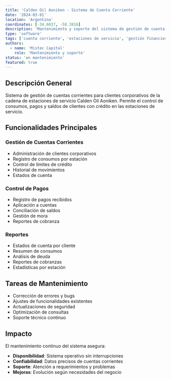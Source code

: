 ```yaml
---
title: 'Calden Oil Aoniken - Sistema de Cuenta Corriente'
date: '2024-03-01'
location: 'Argentina'
coordinates: [-34.6037, -58.3816]
description: 'Mantenimiento y soporte del sistema de gestión de cuenta corriente para clientes de estaciones de servicio Calden Oil.'
type: 'software'
tags: ['cuenta corriente', 'estaciones de servicio', 'gestión financiera', 'clientes', 'mantenimiento']
authors:
  - name: 'Mistec Capital'
    role: 'Mantenimiento y soporte'
status: 'en mantenimiento'
featured: true
---
```


## Descripción General

Sistema de gestión de cuentas corrientes para clientes corporativos de la cadena de estaciones de servicio Calden Oil Aoniken. Permite el control de consumos, pagos y saldos de clientes con crédito en las estaciones de servicio.

## Funcionalidades Principales

### Gestión de Cuentas Corrientes

- Administración de clientes corporativos
- Registro de consumos por estación
- Control de límites de crédito
- Historial de movimientos
- Estados de cuenta

### Control de Pagos

- Registro de pagos recibidos
- Aplicación a cuentas
- Conciliación de saldos
- Gestión de mora
- Reportes de cobranza

### Reportes

- Estados de cuenta por cliente
- Resumen de consumos
- Análisis de deuda
- Reportes de cobranzas
- Estadísticas por estación

## Tareas de Mantenimiento

- Corrección de errores y bugs
- Ajustes de funcionalidades existentes
- Actualizaciones de seguridad
- Optimización de consultas
- Soporte técnico continuo

## Impacto

El mantenimiento continuo del sistema asegura:

- **Disponibilidad**: Sistema operativo sin interrupciones
- **Confiabilidad**: Datos precisos de cuentas corrientes
- **Soporte**: Atención a requerimientos y problemas
- **Mejoras**: Evolución según necesidades del negocio
